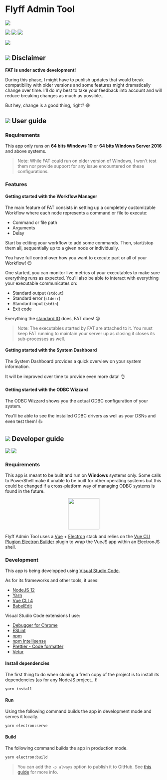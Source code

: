 # Flyff Admin Tool

![](https://img.shields.io/github/license/Quentin-Lamotte/Flyff-Admin-Tool?logo=creative-commons&logoColor=white&style=for-the-badge)

[![](https://img.shields.io/github/v/release/Quentin-Lamotte/Flyff-Admin-Tool?color=green&logo=github&sort=semver&style=for-the-badge)](https://github.com/Quentin-Lamotte/Flyff-Admin-Tool/releases/latest)
![](https://img.shields.io/github/release-date/Quentin-Lamotte/Flyff-Admin-Tool?color=lightgrey&style=for-the-badge)
![](https://img.shields.io/github/last-commit/Quentin-Lamotte/Flyff-Admin-Tool?color=lightgrey&style=for-the-badge)

[![](https://img.shields.io/discord/548501353639575562?color=7289DA&label=Discord&logo=discord&logoColor=white&style=for-the-badge)](https://discord.gg/FQrS8Qd)

## ![](https://img.icons8.com/color/24/000000/error.png) Disclaimer

**FAT is under active development!**

During this phase, I might have to publish updates that would break compatibility with older versions and some features might dramatically change over time.
I'll do my best to take your feedback into account and will reduce breaking changes as much as possible...

But hey, change is a good thing, right? :sweat_smile:

## ![](https://img.icons8.com/color/24/000000/user-manual.png) User guide

### Requirements

This app only runs on **64 bits Windows 10** or **64 bits Windows Server 2016** and above systems.

> Note: While FAT could run on older version of Windows, I won't test them nor provide support for any issue encountered on these configurations.

### Features

#### Getting started with the Workflow Manager

The main feature of FAT consists in setting up a completely customizable Workflow where each node represents a command or file to execute:

- Command or file path
- Arguments
- Delay

Start by editing your workflow to add some commands.
Then, start/stop them all, sequentially up to a given node or individually.

You have full control over how you want to execute part or all of your Workflow! :wink:

One started, you can monitor live metrics of your executables to make sure everything runs as expected.
You'll also be able to interact with everything your executable communicates on:

- Standard output (`stdout`)
- Standard error (`stderr`)
- Standard input (`stdin`)
- Exit code

Everything the [standard IO](https://en.wikipedia.org/wiki/Standard_streams) does, FAT does! :heart_eyes:

> Note: The executables started by FAT are attached to it.
> You must keep FAT running to maintain your server up as closing it closes its sub-processes as well.

#### Getting started with the System Dashboard

The System Dashboard provides a quick overview on your system information.

It will be improved over time to provide even more data! :ok_hand:

#### Getting started with the ODBC Wizzard

The ODBC Wizzard shows you the actual ODBC configuration of your system.

You'll be able to see the installed ODBC drivers as well as your DSNs and even test them! :thumbsup:

## ![](https://img.icons8.com/color/24/000000/source-code.png) Developer guide

![](https://img.shields.io/github/package-json/dependency-version/Quentin-Lamotte/Flyff-Admin-Tool/bootstrap?logo=bootstrap&logoColor=white&style=for-the-badge)
![](https://img.shields.io/github/package-json/dependency-version/Quentin-Lamotte/Flyff-Admin-Tool/dev/electron?logo=electron&logoColor=white&style=for-the-badge)

### Requirements

This app is meant to be built and run on **Windows** systems only.
Some calls to PowerShell make it unable to be built for other operating systems but this could be changed if a cross-platform way of managing ODBC systems is found in the future.

<p align="center">
	<img src="https://nklayman.github.io/vue-cli-plugin-electron-builder/hero.png" height="100">
</p>

Flyff Admin Tool uses a [Vue](https://vuejs.org/) + [Electron](https://www.electronjs.org/) stack and relies on the [Vue CLI Plugion Electron Builder](https://nklayman.github.io/vue-cli-plugin-electron-builder/) plugin to wrap the VueJS app within an ElectronJS shell.

### Development

This app is being developped using [Visual Studio Code](https://code.visualstudio.com/).

As for its frameworks and other tools, it uses:

- [NodeJS 12](https://nodejs.org/)
- [Yarn](https://yarnpkg.com/)
- [Vue CLI 4](https://cli.vuejs.org/)
- [BabelEdit](https://www.codeandweb.com/babeledit)

Visual Studio Code extensions I use:

- [Debugger for Chrome](https://marketplace.visualstudio.com/items?itemName=msjsdiag.debugger-for-chrome)
- [ESLint](https://marketplace.visualstudio.com/items?itemName=dbaeumer.vscode-eslint)
- [npm](https://marketplace.visualstudio.com/items?itemName=eg2.vscode-npm-script)
- [npm Intellisense](https://marketplace.visualstudio.com/items?itemName=christian-kohler.npm-intellisense)
- [Prettier - Code formatter](https://marketplace.visualstudio.com/items?itemName=esbenp.prettier-vscode)
- [Vetur](https://marketplace.visualstudio.com/items?itemName=octref.vetur)

#### Install dependencies

The first thing to do when cloning a fresh copy of the project is to install its dependencies (as for any NodeJS project...)!

```sh
yarn install
```

#### Run

Using the following command builds the app in development mode and serves it locally.

```sh
yarn electron:serve
```

#### Build

The following command builds the app in production mode.

```sh
yarn electron:build
```

> You can add the `-p always` option to publish it to GitHub.
> See [this guide](https://nklayman.github.io/vue-cli-plugin-electron-builder/guide/recipes.html#auto-update) for more info.
